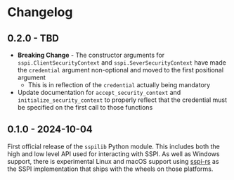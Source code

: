 # Changelog

## 0.2.0 - TBD

+ **Breaking Change** - The constructor arguments for `sspi.ClientSecurityContext` and `sspi.SeverSecurityContext` have made the `credential` argument non-optional and moved to the first positional argument
  + This is in reflection of the `credential` actually being mandatory
+ Update documentation for `accept_security_context` and `initialize_security_context` to properly reflect that the credential must be specified on the first call to those functions

## 0.1.0 - 2024-10-04

First official release of the `sspilib` Python module.
This includes both the high and low level API used for interacting with SSPI.
As well as Windows support, there is experimental Linux and macOS support using [sspi-rs](https://github.com/Devolutions/sspi-rs) as the SSPI implementation that ships with the wheels on those platforms.
